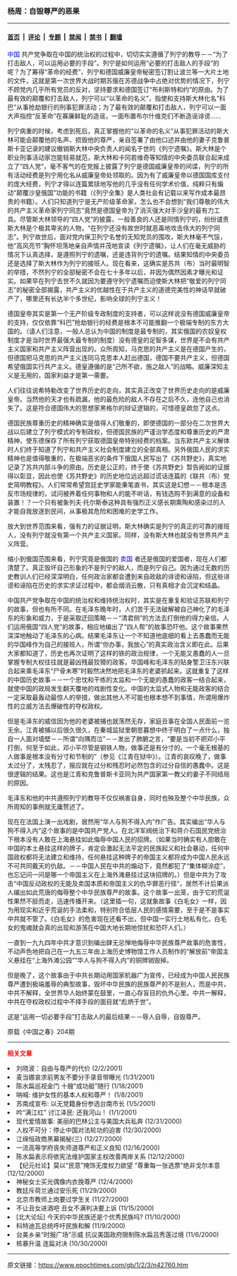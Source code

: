### 杨周：自毁尊严的恶果

---

#### [首页](../../../..?n42760) &nbsp;|&nbsp; [评论](../../../../../epoch-comment?n42760) &nbsp;|&nbsp; [专题](../../../../../epoch-special?n42760) &nbsp;|&nbsp; [禁闻](../../../../../epoch-news?n42760) &nbsp;|&nbsp; [禁书](../../../../../books?n42760) &nbsp;|&nbsp; [翻墙](https://github.com/gfw-breaker/nogfw/blob/master/README.md?n42760)


<div class="post_content" id="artbody" itemprop="articleBody">
 <!-- article content begin -->
 <p>
  <ok href="http://www3.epochtimes.com/news/epochnews/main/2.html">
   <font color="blue">
    中国
   </font>
  </ok>
  共产党争取在中国的统治权的过程中，切切实实遵循了列宁的教导－－“为了打击敌人，可以运用必要的手段”。列宁是如何运用“必要的打击敌人的手段”的呢？为了筹得“革命的经费”，列宁和德国威廉皇帝秘密签订割让波兰等一大片土地的文件，这就是第一次世界大战时期苏俄在苏德战争中占绝对优势的情况下，列宁不顾党内几乎所有党员的反对，坚持要求和德国签订“布利斯特和约”的原由。为了最有效的颠覆和打击敌人，列宁可以“以革命的名义”，指使和支持斯大林化名“科巴”从事抢劫银行的刑事犯罪活动；为了最有效的颠覆和打击敌人，列宁可以一面大声指控“反革命”在寡廉鲜耻的造谣，一面布置布尔什维克们不断造谣诽谤……
 </p>
 <p>
  列宁病重的时候，考虑到死后，真正掌握他的“以革命的名义”从事犯罪活动的斯大林可能会颠覆他的名声、损毁他的尊严，亲自签署了由他口述并由他的妻子克鲁普斯卡亚记录的建议撤销斯大林中央负责人的闻名于世的《列宁遗嘱》。斯大林是个职业刑事活动家岂能轻易就范，斯大林和卡冈若维奇等知情的中央委员联合起来成立了“四人党”，毫不客气的在党报上披露了列宁是德国威廉皇帝的间谍，列宁的所有活动经费是列宁用化名从威廉皇帝处领取的。因为有了威廉皇帝以德国国库支付的庞大经费，列宁才得以连篇累牍地写他的几乎没有任何学术价值，纯粹只有煽动“颠覆沙皇俄国”功能的书籍（《列宁全集》是人类社会有记载以来写作成本最昂贵的书籍）。人们只知道列宁是无产阶级革命家，怎么也不会想到“我们尊敬的伟大的共产主义革命家列宁同志”竟然是德国皇帝为了消灭强大对手沙皇的最有力工具。尽管斯大林领导的“四人党”的披露，一般善良的人还是同情列宁的，纷纷谴责斯大林是个极其卑劣的人物，“在列宁还没有故世时就恶毒地攻击伟大的列宁同志”。列宁故世后，面对党内保卫列宁名誉的无知党员的围攻，斯大林毫不气馁，他“高风亮节”胸怀坦荡地亲自声情并茂地宣读《列宁遗嘱》，让人们在毫无威胁的情况下认真选择，是遵照列宁的遗嘱，还是违背列宁的遗嘱。结果知情的中央委员还是选择了斯大林作为列宁的接班人。现在看来，这确实是苏共（布）当时最明智的举措，不然列宁的全部秘密不会在七十多年以后，并因为偶然因素才曝光和证实。如果早在列宁去世不久就因为要遵守列宁遗嘱而迫使斯大林把“敬爱的列宁同志”的秘密全部揭露，共产主义的优越性在于共产主义的道德完美性的神话早就破产了，哪里还有长达半个多世纪，影响全球的列宁主义！
 </p>
 <p>
  德国皇帝其实是第一个无产阶级专政制度的支持者，可以这样说没有德国威廉皇帝的支持，仅仅依靠“科巴”抢劫银行的经费是根本不可能推翻一个极端专制的东方大国的。（请人们注意，一般人总认为中国的制度是最专制的，其实俄国的农奴皇权制度才是当时世界最强大最专制的制度）没有德皇的足智多谋，世界是不会有共产主义国家和共产主义阵营出现的。众所周知，马克思的共产主义是在德国产生的，但德国把马克思的共产主义连同马克思本人赶出德国，德国不要共产主义，但德国希望俄国实行共产主义。德皇遵循的是“己所不欲，施之敌人”的战略。威廉深知主义是无用的，国家利益才是第一需要。
 </p>
 <p>
  人们往往说希特勒改变了世界历史的走向，其实真正改变了世界历史走向的是威廉皇帝。当然他的天才也有疏漏，他的最危险的敌人不存在之后不久，连他自己也消失了。这是符合德国伟大的思想家黑格尔的辩证逻辑的，可惜德皇疏忽了这点。
 </p>
 <p>
  德国民族尊重历史的精神确实是值得人们敬重的，即使德国的一部分在二次世界大战以后建立了列宁模式的专制政权，但德国民族的严谨治学态度和尊重历史的严肃精神，使东德保存了所有列宁获取德国皇帝特别经费的档案。当东欧共产主义解体时人们终于知道了列宁和共产主义社会制度建立的全部真相。另外俄国人民的求实精神也是值得敬重的，在极端恶劣的条件下俄国人民写出了《苏共野史》，真实地记录了苏共内部斗争的原由。历史是公正的，终于使《苏共野史》暂告阙如的证据得以彰显，因此也使《苏共野史》的历史地位远远超过谎话连篇的《联共（布）党史简明教程》。人们常常希望宫廷史学家能秉笔直书，其实这是幻想－－根本是违反市场规律的，试问被养着任何事物和人的能不听话，有钱选购不到满意的设备和装置！？一个只有被象列夫‧托尔斯泰这种具有强烈正义感长期熏陶和感染过的人才能自我放逐到民间，从事极其危险和困难的史学工作。
 </p>
 <p>
  放大到世界范围来看，强有力的证据证明，斯大林确实是列宁的真正的可靠的接班人，没有列宁就没有第一个共产主义国家。同样，没有斯大林也就没有世界共产主义阵营。
 </p>
 <p>
  缩小到俄国范围来看，列宁究竟是俄国的
  <ok href="http://www1.epochtimes.com/news/epochnews/news/Focus.asp?Focus_ID=801">
   <font color="blue">
    卖国
   </font>
  </ok>
  者还是俄国的爱国者，现在人们都清楚了。真正毁坏自己形象的不是列宁的敌人，而是列宁自己。因为通过无数的历史教训人们已经深深明白，任何政治家都会遭到来自政敌的诽谤和诬陷，但这些诽谤和诬陷在历史的求实求证过程中，都会烟消云散，只有真相才会沉淀和结晶。
 </p>
 <p>
  中国共产党争取在中国的统治权和维持统治权时，其实是在重复和验证苏联和列宁的故事，但也有所不同。在毛泽东晚年时，人们苦于无法破解被自己神化了的毛泽东的形象和威力，于是采取迂回策略－－“清君侧”的方法去打倒他的得力亲信。人们运用俄国“四人党”的故事，相应地编出了“四人帮”的故事恐吓他。这个故事果然深深地触动了毛泽东的心病。结果毛泽东让一个不知道他底细的看上去愚蠢而无能的华国峰作为自己的接班人，所谓“你办事，我放心”的真实政治含义即在此。后果大家都知道了，历史也再次证明了这样的铁的政治规律，一个无能又愚蠢的人一旦掌握专制大权往往就是最凶残最狡猾的政客。华国峰和毛泽东的贴身警卫汪东兴联合起来乘毛泽东“尸骨未寒”时毅然决然地把毛泽东的老婆抓起来。这就重复了这样的中国历史故事－－一个忠忱和干练的太监和一个无能的愚蠢的政客一结合起来，就使中国的政局发生翻天覆地的戏剧性变化。中国的太监式人物和无能政客的结合一定采取最轰动最惊人的举措，做出其他人不可能也根本想不到事情，所谓用爆炸性的立威方法去爆破性的夺权政权。
 </p>
 <p>
  但是毛泽东的威信因为他的老婆被捕也就荡然无存，家庭丑事在全国人民面前一览无余。江青被捕以后很久很久，在秦城监狱里朝思暮想中终于明白了一点什么，独自一人面对墙壁－－所谓“向隅而泣”－－发出了肺腑之言，“要是当初不把邓小平打倒，何至于如此，邓小平尽管是钢铁人物，做事还是有分寸的。一个毫无根基的人做事是根本没有分寸和节制的”（参见《江青在狱中》）。江青的哀叹晚了，做事太过分了，太残忍了，报应就在过分和残忍时必然包含的过分自信的愚蠢中。这是很逻辑的结果。这也是江青和克鲁普斯卡亚同为共产国家第一教父的妻子不同结局的原因。
 </p>
 <p>
  毛泽东和他的中共遵照列宁的教导不仅仅祸害自身，同时也殃及整个中华民族，众所周知的事例就无庸赘述了。
 </p>
 <p>
  现在在法国上演一出戏剧，居然用“华人与狗不得入内”作广告。其实编出“华人与狗不得入内”这个故事的是中国共产党人。在北洋军阀统治下和蒋介石国民党统治下根本没有人敢在上海悬挂如此侮辱中国人民的招牌。（如果当时确实有人胆敢在中国的本土悬挂这样的牌子，肯定会激起无法平定的民族起义和社会暴动，任何中国政权都将无法建立和维持，任何悬挂这种牌子的帝国主义都将成为中国人民永远不可共同戴天的仇敌。－－中国人民在中共的煽动下，竟然都犯了“集体糊涂症”，也忘记问一问是哪一个帝国主义在上海外滩悬挂过这块招牌的。）但是中共为了攻击“中国反动政权的无能及卖国本质和帝国主义的仇华罪恶行径“，居然不计后果派人编出如此荒唐的侮辱整个中华民族尊严的故事。这个故事一出笼，由于它的荒诞性果然不胫而走，迅速传播开来。（这里插一句，这就象故事《白毛女》一样，因为用现实和近乎荒诞的手法柔和，特别符合低层人民的感情需要，至于是不是事实中共就不管了。《白毛女》的危害现在还看不出，但中国一实行土地私有化，白毛女的鬼魂就会真的出现和游荡在中国大地长期地惊扰和恐吓人们。）
 </p>
 <p>
  一直到一九九四年中共才意识到编出肆无忌惮地侮辱中华民族尊严故事的危害性，不动声色地把自己在一九五三年由上海历史博物馆工作人员制作的“解放前”帝国主义悬挂在“上海外滩公园”“华人与狗不得入内”的铜牌销毁掉。
 </p>
 <p>
  但是晚了，这个故事由于中共长期动用国家机器广为宣传，已经成为中国人民民族尊严遭到极端羞辱的典型故事，毁坏中华民族的民族尊严的不是别人，而是中共，中共不解释，全世界华人始终蒙在鼓里，一直心存盲目的仇外心里。中共一解释，中共在夺权政权过程中不择手段的面目就“彪炳于世”。
 </p>
 <p>
  这是“运用一切必要手段”打击敌人的最后结果－－辱人自辱，自毁尊严。
 </p>
 <p>
  原载《中国之春》204期
 </p>
 <hr/>
 <p>
  <b>
   <font color="red">
    相关文章
   </font>
  </b>
  <br/>
 </p>
 <li>
  <ok href="http://epochtimes.com/news/epochnews/newscontent.asp?ID=42353" target="_blank">
   刘晓波：自由与尊严的代价
  </ok>
  (2/2/2001)
  <li>
   <ok href="http://epochtimes.com/news/epochnews/newscontent.asp?ID=41690" target="_blank">
    麦当娜哀求前男友不要分手录音带曝光
   </ok>
   (1/31/2001)
   <li>
    <ok href="http://epochtimes.com/news/epochnews/newscontent.asp?ID=36493" target="_blank">
     陈水扁巡视金门 十艘“成功艇”随行
    </ok>
    (1/18/2001)
    <li>
     <ok href="http://epochtimes.com/news/epochnews/newscontent.asp?ID=31129" target="_blank">
      呐喊: 维护女性的基本人权和尊严！
     </ok>
     (1/8/2001)
     <li>
      <ok href="http://epochtimes.com/news/epochnews/newscontent.asp?ID=30159" target="_blank">
       苏南成宣布:  以无党籍身份参选台南市长
      </ok>
      (1/5/2001)
      <li>
       <ok href="http://epochtimes.com/news/epochnews/newscontent.asp?ID=28521" target="_blank">
        吟“满江红” 讨江泽民: 还我河山！
       </ok>
       (1/1/2001)
       <li>
        <ok href="http://epochtimes.com/news/epochnews/newscontent.asp?ID=28259" target="_blank">
         现代爱情故事: 美丽的巴林公主与美国大兵私奔
        </ok>
        (12/31/2000)
        <li>
         <ok href="http://epochtimes.com/news/epochnews/newscontent.asp?ID=28058" target="_blank">
          人权不可分：停止中国对法轮功的迫害
         </ok>
         (12/30/2000)
         <li>
          <ok href="http://epochtimes.com/news/epochnews/newscontent.asp?ID=27264" target="_blank">
           江绵恒政商黑幕揭秘(三)
          </ok>
          (12/27/2000)
          <li>
           <ok href="http://epochtimes.com/news/epochnews/newscontent.asp?ID=24945" target="_blank">
            一流高等学府丧失师道尊严和正义良知
           </ok>
           (12/16/2000)
           <li>
            <ok href="http://epochtimes.com/news/epochnews/newscontent.asp?ID=24002" target="_blank">
             陈水扁表示将依宪法维护国家主权改善两岸关系
            </ok>
            (12/12/2000)
            <li>
             <ok href="http://epochtimes.com/news/epochnews/newscontent.asp?ID=23876" target="_blank">
              【纪元社论】莫以“民意”掩饰无度权力欲望  “尊重每一张选票”绝非戈尔本意
             </ok>
             (12/12/2000)
             <li>
              <ok href="http://epochtimes.com/news/epochnews/newscontent.asp?ID=22006" target="_blank">
               神秘女士买光偶像内衣挽尊严
              </ok>
              (12/4/2000)
              <li>
               <ok href="http://epochtimes.com/news/epochnews/newscontent.asp?ID=21050" target="_blank">
                教廷斥荷兰通过安乐死
               </ok>
               (11/29/2000)
               <li>
                <ok href="http://epochtimes.com/news/epochnews/newscontent.asp?ID=20407" target="_blank">
                 北京市教师上岗要过学生关
                </ok>
                (11/27/2000)
                <li>
                 <ok href="http://epochtimes.com/news/epochnews/newscontent.asp?ID=9574" target="_blank">
                  不让丑女进酒吧 丑女不满判决要上诉
                 </ok>
                 (11/15/2000)
                 <li>
                  <ok href="http://epochtimes.com/news/epochnews/newscontent.asp?ID=8834" target="_blank">
                   [北大论坛] 今天的中华民族还是个优秀民族吗?
                  </ok>
                  (11/10/2000)
                  <li>
                   <ok href="http://epochtimes.com/news/epochnews/newscontent.asp?ID=8680" target="_blank">
                    科特迪瓦总统呼吁民族和解
                   </ok>
                   (11/9/2000)
                   <li>
                    <ok href="http://epochtimes.com/news/epochnews/newscontent.asp?ID=7959" target="_blank">
                     台美乡亲“时报广场”示威 抗议美国政府限制陈水扁吕秀莲过境
                    </ok>
                    (11/6/2000)
                    <li>
                     <ok href="http://epochtimes.com/news/epochnews/newscontent.asp?ID=7127" target="_blank">
                      核暴升温 连扁对决
                     </ok>
                     (10/30/2000)
                     <br/>
                     <!-- article content end -->
                     <div id="below_article_ad">
                     </div>
                    </li>
                   </li>
                  </li>
                 </li>
                </li>
               </li>
              </li>
             </li>
            </li>
           </li>
          </li>
         </li>
        </li>
       </li>
      </li>
     </li>
    </li>
   </li>
  </li>
 </li>
</div>


---

原文链接：https://www.epochtimes.com/gb/1/2/3/n42760.htm